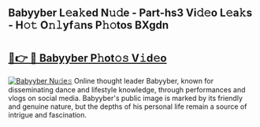 ## Babyyber L𝚎a𝚔ed N𝚞𝚍e - Part-hs3 Vi𝚍𝚎o L𝚎a𝚔s - H𝚘𝚝 O𝚗𝚕yf𝚊ns P𝚑𝚘tos BXgdn

# <h2><a href="http://kfd23jl.oniu.top/?m=Babyyber">🔗👉 🔴 Babyyber P𝚑ot𝚘𝚜 V𝚒d𝚎o</a></h2>

[![Babyyber Nu𝚍e𝚜](https://i.imgur.com/0qMVB7G.gif)](http://kfd23jl.oniu.top/?m=Babyyber)
Online thought leader Babyyber, known for disseminating dance and lifestyle knowledge, through performances and vlogs on social media. Babyyber's public image is marked by its friendly and genuine nature, but the depths of his personal life remain a source of intrigue and fascination.  
